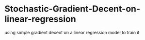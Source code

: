 # Stochastic-Gradient-Decent-on-linear-regression
using simple gradient decent on a linear regression model to train it
